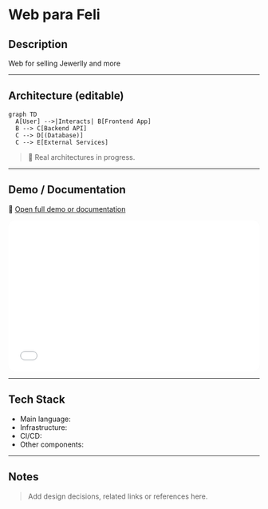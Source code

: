 # Web para Feli

## Description
Web for selling Jewerlly and more

---

## Architecture (editable)

```mermaid
graph TD
  A[User] -->|Interacts| B[Frontend App]
  B --> C[Backend API]
  C --> D[(Database)]
  C --> E[External Services]
```


> 🚧 Real architectures in progress.

---

## Demo / Documentation
🔗 [Open full demo or documentation](web-feli)


<div style="position:relative; padding-bottom:60%; height:0; overflow:hidden; border-radius:12px; background:#f5f5f5;">
  <iframe
    src="web-feli"
    style="position:absolute; top:0; left:0; width:100%; height:100%; border:none; border-radius:12px;"
    allowfullscreen
    loading="lazy"
    onerror="this.outerHTML='<div style=\'padding:2em;text-align:center;color:#666;background:#fafafa;border-radius:12px;\'>⚠️ Could not load the embedded demo.<br> GitHub may block embedded views.<br><a href=web-feli target=_blank>Open it directly here</a>.</div>'">
  </iframe>
</div>


---

## Tech Stack
- Main language:
- Infrastructure:
- CI/CD:
- Other components:

---

## Notes
> Add design decisions, related links or references here.
